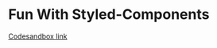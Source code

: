 # Fun With Styled-Components

[Codesandbox link](https://codesandbox.io/s/github/yTakkar/Fun-With-Styled-Components)